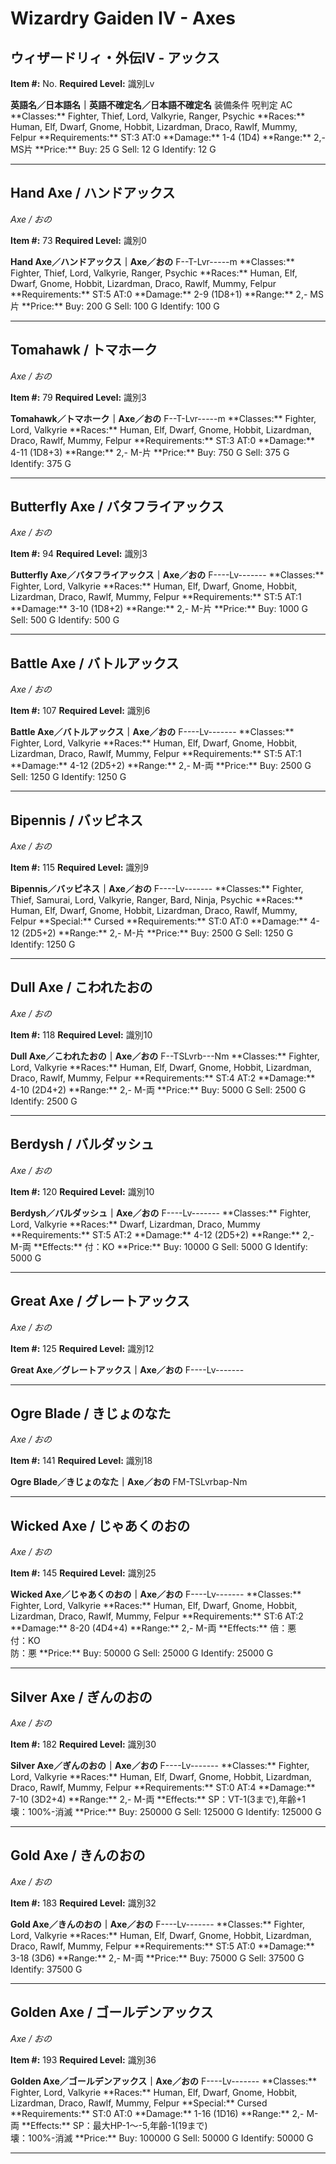 # Wizardry Gaiden IV - Axes

## ウィザードリィ・外伝IV - アックス

**Item #:** No.
**Required Level:** 識別Lv</TD>
<TD COLSPAN=8 NOWRAP><B>英語名／日本語名｜英語不確定名／日本語不確定名</B></TD>
</TR><TR ALIGN="CENTER" BGCOLOR="#999999" VALIGN="MIDDLE">
<TD NOWRAP>装備条件</TD>
<TD NOWRAP>呪判定</TD>
<TD NOWRAP>AC
**Classes:** Fighter, Thief, Lord, Valkyrie, Ranger, Psychic
**Races:** Human, Elf, Dwarf, Gnome, Hobbit, Lizardman, Draco, Rawlf, Mummy, Felpur
**Requirements:** ST:3 AT:0
**Damage:** 1-4 (1D4)
**Range:** 2,- MS片
**Price:** Buy: 25 G Sell: 12 G Identify: 12 G

---

## Hand Axe / ハンドアックス
*Axe / おの*

**Item #:** 73
**Required Level:** 識別0</TD>
<TD COLSPAN=8 NOWRAP><A NAME="73"></A><B>Hand Axe／ハンドアックス｜Axe／おの</B></TD>
</TR><TR ALIGN="CENTER" VALIGN="MIDDLE">
<TD NOWRAP>F--T-Lvr-----m
**Classes:** Fighter, Thief, Lord, Valkyrie, Ranger, Psychic
**Races:** Human, Elf, Dwarf, Gnome, Hobbit, Lizardman, Draco, Rawlf, Mummy, Felpur
**Requirements:** ST:5 AT:0
**Damage:** 2-9 (1D8+1)
**Range:** 2,- MS片
**Price:** Buy: 200 G Sell: 100 G Identify: 100 G

---

## Tomahawk / トマホーク
*Axe / おの*

**Item #:** 79
**Required Level:** 識別3</TD>
<TD COLSPAN=8 NOWRAP><A NAME="79"></A><B>Tomahawk／トマホーク｜Axe／おの</B></TD>
</TR><TR ALIGN="CENTER" VALIGN="MIDDLE">
<TD NOWRAP>F--T-Lvr-----m
**Classes:** Fighter, Lord, Valkyrie
**Races:** Human, Elf, Dwarf, Gnome, Hobbit, Lizardman, Draco, Rawlf, Mummy, Felpur
**Requirements:** ST:3 AT:0
**Damage:** 4-11 (1D8+3)
**Range:** 2,- M-片
**Price:** Buy: 750 G Sell: 375 G Identify: 375 G

---

## Butterfly Axe / バタフライアックス
*Axe / おの*

**Item #:** 94
**Required Level:** 識別3</TD>
<TD COLSPAN=8 NOWRAP><A NAME="94"></A><B>Butterfly Axe／バタフライアックス｜Axe／おの</B></TD>
</TR><TR ALIGN="CENTER" VALIGN="MIDDLE">
<TD NOWRAP>F----Lv-------
**Classes:** Fighter, Lord, Valkyrie
**Races:** Human, Elf, Dwarf, Gnome, Hobbit, Lizardman, Draco, Rawlf, Mummy, Felpur
**Requirements:** ST:5 AT:1
**Damage:** 3-10 (1D8+2)
**Range:** 2,- M-片
**Price:** Buy: 1000 G Sell: 500 G Identify: 500 G

---

## Battle Axe / バトルアックス
*Axe / おの*

**Item #:** 107
**Required Level:** 識別6</TD>
<TD COLSPAN=8 NOWRAP><A NAME="107"></A><B>Battle Axe／バトルアックス｜Axe／おの</B></TD>
</TR><TR ALIGN="CENTER" VALIGN="MIDDLE">
<TD NOWRAP>F----Lv-------
**Classes:** Fighter, Lord, Valkyrie
**Races:** Human, Elf, Dwarf, Gnome, Hobbit, Lizardman, Draco, Rawlf, Mummy, Felpur
**Requirements:** ST:5 AT:1
**Damage:** 4-12 (2D5+2)
**Range:** 2,- M-両
**Price:** Buy: 2500 G Sell: 1250 G Identify: 1250 G

---

## Bipennis / バッピネス
*Axe / おの*

**Item #:** 115
**Required Level:** 識別9</TD>
<TD COLSPAN=8 NOWRAP><A NAME="115"></A><B>Bipennis／バッピネス｜Axe／おの</B></TD>
</TR><TR ALIGN="CENTER" VALIGN="MIDDLE">
<TD NOWRAP>F----Lv-------
**Classes:** Fighter, Thief, Samurai, Lord, Valkyrie, Ranger, Bard, Ninja, Psychic
**Races:** Human, Elf, Dwarf, Gnome, Hobbit, Lizardman, Draco, Rawlf, Mummy, Felpur
**Special:** Cursed
**Requirements:** ST:0 AT:0
**Damage:** 4-12 (2D5+2)
**Range:** 2,- M-片
**Price:** Buy: 2500 G Sell: 1250 G Identify: 1250 G

---

## Dull Axe / こわれたおの
*Axe / おの*

**Item #:** 118
**Required Level:** 識別10</TD>
<TD COLSPAN=8 NOWRAP><A NAME="118"></A><B>Dull Axe／こわれたおの｜Axe／おの</B></TD>
</TR><TR ALIGN="CENTER" VALIGN="MIDDLE">
<TD NOWRAP>F--TSLvrb---Nm
**Classes:** Fighter, Lord, Valkyrie
**Races:** Human, Elf, Dwarf, Gnome, Hobbit, Lizardman, Draco, Rawlf, Mummy, Felpur
**Requirements:** ST:4 AT:2
**Damage:** 4-10 (2D4+2)
**Range:** 2,- M-両
**Price:** Buy: 5000 G Sell: 2500 G Identify: 2500 G

---

## Berdysh / バルダッシュ
*Axe / おの*

**Item #:** 120
**Required Level:** 識別10</TD>
<TD COLSPAN=8 NOWRAP><A NAME="120"></A><B>Berdysh／バルダッシュ｜Axe／おの</B></TD>
</TR><TR ALIGN="CENTER" VALIGN="MIDDLE">
<TD NOWRAP>F----Lv-------
**Classes:** Fighter, Lord, Valkyrie
**Races:** Dwarf, Lizardman, Draco, Mummy
**Requirements:** ST:5 AT:2
**Damage:** 4-12 (2D5+2)
**Range:** 2,- M-両
**Effects:** 付：KO
**Price:** Buy: 10000 G Sell: 5000 G Identify: 5000 G

---

## Great Axe / グレートアックス
*Axe / おの*

**Item #:** 125
**Required Level:** 識別12</TD>
<TD COLSPAN=8 NOWRAP><A NAME="125"></A><B>Great Axe／グレートアックス｜Axe／おの</B></TD>
</TR><TR ALIGN="CENTER" VALIGN="MIDDLE">
<TD NOWRAP>F----Lv-------

---

## Ogre Blade / きじょのなた
*Axe / おの*

**Item #:** 141
**Required Level:** 識別18</TD>
<TD COLSPAN=8 NOWRAP><A NAME="141"></A><B>Ogre Blade／きじょのなた｜Axe／おの</B></TD>
</TR><TR ALIGN="CENTER" VALIGN="MIDDLE">
<TD NOWRAP>FM-TSLvrbap-Nm

---

## Wicked Axe / じゃあくのおの
*Axe / おの*

**Item #:** 145
**Required Level:** 識別25</TD>
<TD COLSPAN=8 NOWRAP><A NAME="145"></A><B>Wicked Axe／じゃあくのおの｜Axe／おの</B></TD>
</TR><TR ALIGN="CENTER" VALIGN="MIDDLE">
<TD NOWRAP>F----Lv-------
**Classes:** Fighter, Lord, Valkyrie
**Races:** Human, Elf, Dwarf, Gnome, Hobbit, Lizardman, Draco, Rawlf, Mummy, Felpur
**Requirements:** ST:6 AT:2
**Damage:** 8-20 (4D4+4)
**Range:** 2,- M-両
**Effects:** 倍：悪<BR>付：KO<BR>防：悪
**Price:** Buy: 50000 G Sell: 25000 G Identify: 25000 G

---

## Silver Axe / ぎんのおの
*Axe / おの*

**Item #:** 182
**Required Level:** 識別30</TD>
<TD COLSPAN=8 NOWRAP><A NAME="182"></A><B>Silver Axe／ぎんのおの｜Axe／おの</B></TD>
</TR><TR ALIGN="CENTER" VALIGN="MIDDLE">
<TD NOWRAP>F----Lv-------
**Classes:** Fighter, Lord, Valkyrie
**Races:** Human, Elf, Dwarf, Gnome, Hobbit, Lizardman, Draco, Rawlf, Mummy, Felpur
**Requirements:** ST:0 AT:4
**Damage:** 7-10 (3D2+4)
**Range:** 2,- M-両
**Effects:** SP：VT-1(3まで),年齢+1<BR>壊：100%-消滅
**Price:** Buy: 250000 G Sell: 125000 G Identify: 125000 G

---

## Gold Axe / きんのおの
*Axe / おの*

**Item #:** 183
**Required Level:** 識別32</TD>
<TD COLSPAN=8 NOWRAP><A NAME="183"></A><B>Gold Axe／きんのおの｜Axe／おの</B></TD>
</TR><TR ALIGN="CENTER" VALIGN="MIDDLE">
<TD NOWRAP>F----Lv-------
**Classes:** Fighter, Lord, Valkyrie
**Races:** Human, Elf, Dwarf, Gnome, Hobbit, Lizardman, Draco, Rawlf, Mummy, Felpur
**Requirements:** ST:5 AT:0
**Damage:** 3-18 (3D6)
**Range:** 2,- M-両
**Price:** Buy: 75000 G Sell: 37500 G Identify: 37500 G

---

## Golden Axe / ゴールデンアックス
*Axe / おの*

**Item #:** 193
**Required Level:** 識別36</TD>
<TD COLSPAN=8 NOWRAP><A NAME="193"></A><B>Golden Axe／ゴールデンアックス｜Axe／おの</B></TD>
</TR><TR ALIGN="CENTER" VALIGN="MIDDLE">
<TD NOWRAP>F----Lv-------
**Classes:** Fighter, Lord, Valkyrie
**Races:** Human, Elf, Dwarf, Gnome, Hobbit, Lizardman, Draco, Rawlf, Mummy, Felpur
**Special:** Cursed
**Requirements:** ST:0 AT:0
**Damage:** 1-16 (1D16)
**Range:** 2,- M-両
**Effects:** SP：最大HP-1〜-5,年齢-1(19まで)<BR>壊：100%-消滅
**Price:** Buy: 100000 G Sell: 50000 G Identify: 50000 G

---

